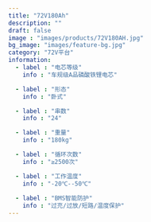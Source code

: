```yaml
---
title: "72V180Ah"
description: ""
draft: false
image : "images/products/72V180AH.jpg"
bg_image: "images/feature-bg.jpg"
category: "72V平台" 
information:
  - label : "电芯等级"
    info : "车规级A品磷酸铁锂电芯"

  - label : "形态"
    info : "卧式"

  - label : "串数"
    info : "24"

  - label : "重量"
    info : "180kg"

  - label : "循环次数"
    info : "≥2500次"

  - label : "工作温度"
    info : "-20℃--50℃"
    
  - label : "BMS智能防护"
    info : "过充/过放/短路/温度保护"
---
```


